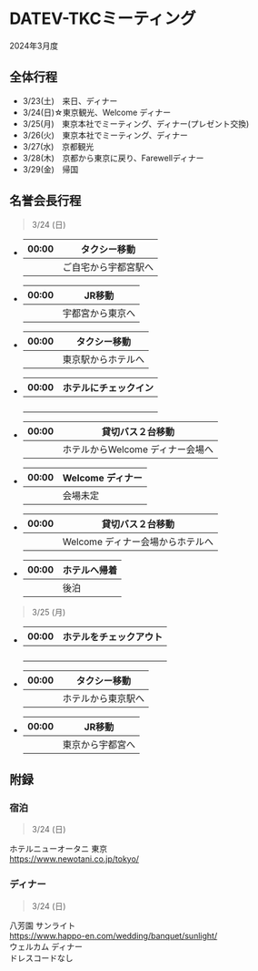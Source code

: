 # DATEV-TKCミーティング  

2024年3月度

## 全体行程

- 3/23(土)　来日、ディナー
- 3/24(日)☆東京観光、Welcome ディナー
- 3/25(月)　東京本社でミーティング、ディナー(プレゼント交換)
- 3/26(火)　東京本社でミーティング、ディナー
- 3/27(水)　京都観光
- 3/28(木)　京都から東京に戻り、Farewellディナー
- 3/29(金)　帰国

## 名誉会長行程

> 3/24 (日)

- |00:00|タクシー移動|
  |--:|--|
  ||ご自宅から宇都宮駅へ|

- |00:00|JR移動|
  |--:|--|
  ||宇都宮から東京へ|

- |00:00|タクシー移動|
  |--:|--|
  ||東京駅からホテルへ|

- |00:00|ホテルにチェックイン|
  |--:|--|
  ||<br>|

- |00:00|貸切バス２台移動|
  |--:|--|
  ||ホテルからWelcome ディナー会場へ|

- |00:00|Welcome ディナー|
  |--:|--|
  ||会場未定|

- |00:00|貸切バス２台移動|
  |--:|--|
  ||Welcome ディナー会場からホテルへ|

- |00:00|ホテルへ帰着|
  |--:|--|
  ||後泊|

> 3/25 (月)

- |00:00|ホテルをチェックアウト|
  |--:|--|
  ||<br>|

- |00:00|タクシー移動|
  |--:|--|
  ||ホテルから東京駅へ|

- |00:00|JR移動|
  |--:|--|
  ||東京から宇都宮へ|

## 附録

### 宿泊

> 3/24 (日)

ホテルニューオータニ 東京  
https://www.newotani.co.jp/tokyo/

### ディナー

> 3/24 (日)

八芳園 サンライト  
https://www.happo-en.com/wedding/banquet/sunlight/  
ウェルカム ディナー  
ドレスコードなし
